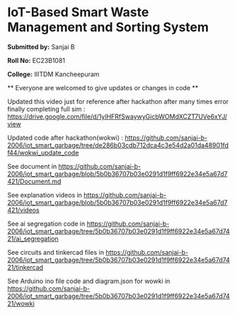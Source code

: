 # IoT-Based Smart Waste Management and Sorting System

**Submitted by:** Sanjai B

**Roll No:** EC23B1081

**College:** IIITDM Kancheepuram

** Everyone are welcomed to give updates or changes in code **

Updated this video just for reference after hackathon after many times error finally completing full sim : https://drive.google.com/file/d/1yIHFRfSwaywyGicbWOMdXCZT7UVe6xYJ/view

Updated code after hackathon(wokwi) : https://github.com/sanjai-b-2006/iot_smart_garbage/tree/de286b03cdb712dca4c3e54d2a01da48901fdf44/wokwi_update_code

See document in https://github.com/sanjai-b-2006/iot_smart_garbage/blob/5b0b36707b03e0291d1f9ff6922e34e5a67d7421/Document.md

See explanation videos in https://github.com/sanjai-b-2006/iot_smart_garbage/blob/5b0b36707b03e0291d1f9ff6922e34e5a67d7421/videos

See ai segregation code in https://github.com/sanjai-b-2006/iot_smart_garbage/tree/5b0b36707b03e0291d1f9ff6922e34e5a67d7421/ai_segregation

See circuits and tinkercad files in https://github.com/sanjai-b-2006/iot_smart_garbage/tree/5b0b36707b03e0291d1f9ff6922e34e5a67d7421/tinkercad

See Arduino ino file code and diagram.json for wowki in https://github.com/sanjai-b-2006/iot_smart_garbage/tree/5b0b36707b03e0291d1f9ff6922e34e5a67d7421/wowki
